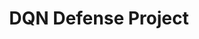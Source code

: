 ---
title: "DQN Defense Project"
pdf: "/pdfs/projects/2021_Defense_Poudel.pdf"
layout: pdf
excludeFromBlog: true
---